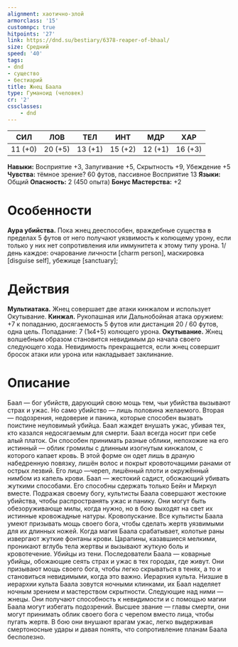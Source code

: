 ```yaml
---
alignment: хаотично-злой
armorclass: '15'
customnpc: true
hitpoints: '27'
link: https://dnd.su/bestiary/6378-reaper-of-bhaal/
size: Средний
speed: '40'
tags:
- dnd
- существо
- бестиарий
title: Жнец Баала
type: Гуманоид (человек)
cr: '2'
cssclasses:
    - dnd
---
```



| СИЛ | ЛОВ | ТЕЛ | ИНТ | МДР | ХАР |
|---|---|---|---|---|---|
| 11 (+0) | 20 (+5) | 13 (+1) | 15 (+2) | 12 (+1) | 16 (+3) |
**Навыки:** Восприятие +3, Запугивание +5, Скрытность +9, Убеждение +5
**Чувства:** тёмное зрение? 60 футов, пассивное Восприятие 13
**Языки:** Общий
**Опасность:** 2 (450 опыта)
**Бонус Мастерства:** +2


# Особенности
**Аура убийства.** Пока жнец дееспособен, враждебные существа в пределах 5 футов от него получают уязвимость к колющему урону, если только у них нет сопротивления или иммунитета к этому типу урона.
1/день каждое: очарование личности [charm person], маскировка [disguise self], убежище [sanctuary];


# Действия
**Мультиатака.** Жнец совершает две атаки кинжалом и использует Окутывание.
**Кинжал.** Рукопашная или Дальнобойная атака оружием: +7 к попаданию, досягаемость 5 футов или дистанция 20 / 60 футов, одна цель. Попадание: 7 (1к4+5) колющего урона.
**Окутывание.** Жнец волшебным образом становится невидимым до начала своего следующего хода. Невидимость прекращается, если жнец совершит бросок атаки или урона или накладывает заклинание.


# Описание
Баал — бог убийств, дарующий свою мощь тем, чьи убийства вызывают страх и ужас. Но само убийство — лишь половина желаемого. Вторая — подозрения, недоверие и паника, которые способен вызвать поистине неуловимый убийца. Баал жаждет внушать ужас, убивая тех, кто казался недосягаемым для смерти. Баал всегда носит при себе алый платок. Он способен принимать разные облики, непохожие на его истинный — облик громилы с длинным изогнутым кинжалом, с которого капает кровь. В этой форме он одет лишь в драную набедренную повязку, лишён волос и покрыт кровоточащими ранами от острых лезвий. Его лицо —череп, лишённый плоти и окружённый нимбом из капель крови. Баал — жестокий садист, обожающий убивать жуткими способами. Его способны сдержать только Бейн и Миркул вместе. Подражая своему богу, культисты Баала совершают жестокие убийства, чтобы распространять ужас и панику. Они могут быть обезоруживающе милы, когда нужно, но в бою выходят на свет их истинные кровожадные натуры. Кровопускание. Все культисты Баала умеют призывать мощь своего бога, чтобы сделать жертв уязвимыми для их длинных ножей. Когда магия Баала срабатывает, колотые раны извергают жуткие фонтаны крови. Царапины, казавшиеся мелкими, проникают вглубь тела жертвы и вызывают жуткую боль и кровотечение. Убийцы из тени. Последователи Баала — коварные убийцы, обожающие сеять страх и ужас в тех городах, где живут. Они призывают мощь своего бога, чтобы легко скрываться в тенях, а то и становиться невидимыми, когда это важно. Иерархия культа. Низшие в иерархии культа Баала зовутся ночными клинками, их Баал наделяет ночным зрением и мастерством скрытности. Следующие над ними — жнецы. Они получают способность к невидимости и с помощью магии Баала могут избегать подозрений. Высшее звание — главы смерти, они могут принимать облик своего бога с черепом вместо лица, чтобы пугать жертв. В бою они внушают врагам ужас, легко выдерживая смертоносные удары и давая понять, что сопротивление планам Баала бесполезно.